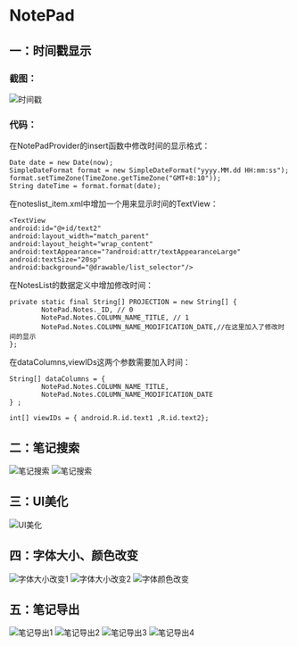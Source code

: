 # NotePad
## 一：时间戳显示

### 截图：
![时间戳](https://github.com/7419adf/NotePad/blob/master/image/%E6%97%B6%E9%97%B4%E6%88%B3.png)

### 代码：
在NotePadProvider的insert函数中修改时间的显示格式：
``` 
Date date = new Date(now);
SimpleDateFormat format = new SimpleDateFormat("yyyy.MM.dd HH:mm:ss");
format.setTimeZone(TimeZone.getTimeZone("GMT+8:10"));
String dateTime = format.format(date);
```

在noteslist_item.xml中增加一个用来显示时间的TextView：
``` 
<TextView
android:id="@+id/text2"
android:layout_width="match_parent"
android:layout_height="wrap_content"
android:textAppearance="?android:attr/textAppearanceLarge"
android:textSize="20sp"
android:background="@drawable/list_selector"/>
```

在NotesList的数据定义中增加修改时间：
``` 
private static final String[] PROJECTION = new String[] {
        NotePad.Notes._ID, // 0
        NotePad.Notes.COLUMN_NAME_TITLE, // 1
        NotePad.Notes.COLUMN_NAME_MODIFICATION_DATE,//在这里加入了修改时间的显示
};
```

在dataColumns,viewIDs这两个参数需要加入时间：
``` 
String[] dataColumns = {
        NotePad.Notes.COLUMN_NAME_TITLE,
        NotePad.Notes.COLUMN_NAME_MODIFICATION_DATE
} ;

int[] viewIDs = { android.R.id.text1 ,R.id.text2};
```

## 二：笔记搜索

![笔记搜索](https://github.com/7419adf/NotePad/blob/master/image/%E7%AC%94%E8%AE%B0%E6%90%9C%E7%B4%A21.png)
![笔记搜索](https://github.com/7419adf/NotePad/blob/master/image/%E7%AC%94%E8%AE%B0%E6%90%9C%E7%B4%A22.png)

## 三：UI美化

![UI美化](https://github.com/7419adf/NotePad/blob/master/image/UI%E7%BE%8E%E5%8C%96.png)


## 四：字体大小、颜色改变

![字体大小改变1](https://github.com/7419adf/NotePad/blob/master/image/%E5%AD%97%E4%BD%93%E5%A4%A7%E5%B0%8F%E6%94%B9%E5%8F%981.png)
![字体大小改变2](https://github.com/7419adf/NotePad/blob/master/image/%E5%AD%97%E4%BD%93%E5%A4%A7%E5%B0%8F%E6%94%B9%E5%8F%982.png)
![字体颜色改变](https://github.com/7419adf/NotePad/blob/master/image/%E5%AD%97%E4%BD%93%E9%A2%9C%E8%89%B2%E6%94%B9%E5%8F%98.png)

## 五：笔记导出

![笔记导出1](https://github.com/7419adf/NotePad/blob/master/image/%E7%AC%94%E8%AE%B0%E5%AF%BC%E5%87%BA1.png)
![笔记导出2](https://github.com/7419adf/NotePad/blob/master/image/%E7%AC%94%E8%AE%B0%E5%AF%BC%E5%87%BA2.png)
![笔记导出3](https://github.com/7419adf/NotePad/blob/master/image/%E7%AC%94%E8%AE%B0%E5%AF%BC%E5%87%BA3.png)
![笔记导出4](https://github.com/7419adf/NotePad/blob/master/image/%E7%AC%94%E8%AE%B0%E5%AF%BC%E5%87%BA4.png)

